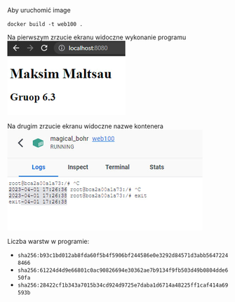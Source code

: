 Aby uruchomić image

`docker build -t web100 .`

Na pierwszym zrzucie ekranu widoczne wykonanie programu  
![num1](/screenshots/1.jpg)  


Na drugim zrzucie ekranu widoczne nazwe kontenera 
![num1](/screenshots/2.jpg)  
   


Liczba warstw w programie:
*   `sha256:b93c1bd012ab8fda60f5b4f5906bf244586e0e3292d84571d3abb56472248466`
*   `sha256:61224d4d9e66801c0ac90826694e30362ae7b9134f9fb503d49b0804dde650fa`
*   `sha256:28422cf1b343a7015b34cd924d9725e7daba1d6714a48225ff1caf414a69593b`
